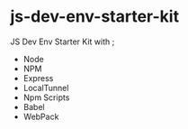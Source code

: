 # js-dev-env-starter-kit
JS Dev Env Starter Kit  with ;
  * Node
  * NPM
  * Express
  * LocalTunnel
  * Npm Scripts
  * Babel
  * WebPack
